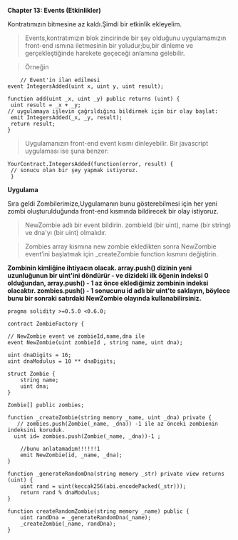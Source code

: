 **Chapter 13: Events (Etkinlikler)**

Kontratımızın bitmesine az kaldı.Şimdi bir etkinlik ekleyelim.

>Events,kontratımızın blok zincirinde bir şey olduğunu uygulamamızın front-end ısmına iletmesinin bir yoludur;bu,bir dinleme ve gerçekleştiğinde harekete geçeceği anlamına gelebilir.

>Örneğin
       
        // Event'in ilan edilmesi
    event IntegersAdded(uint x, uint y, uint result);

    function add(uint _x, uint _y) public returns (uint) {
     uint result = _x + _y;
    // uygulamaya işlevin çağrıldığını bildirmek için bir olay başlat:
     emit IntegersAdded(_x, _y, result);
     return result;
    }

>Uygulamanızın front-end event kısmı dinleyebilir. Bir javascript uygulaması ise şuna benzer:

    YourContract.IntegersAdded(function(error, result) {
     // sonucu olan bir şey yapmak istiyoruz.
     }
     
   **Uygulama**

Sıra geldi Zombilerimize,Uygulamanın bunu gösterebilmesi için her yeni zombi oluşturulduğunda front-end kısmında bildirecek bir olay istiyoruz.

>NewZombie adlı bir event bildirin. zombieId (bir uint), name (bir string) ve dna'yı (bir uint) olmalıdır.

>Zombies array kısmına new zombie ekledikten sonra NewZombie event’ini başlatmak için _createZombie function kısmını değiştirin.

**Zombinin kimliğine ihtiyacın olacak. array.push() dizinin yeni uzunluğunun bir uint'ini döndürür - ve dizideki ilk öğenin indeksi 0 olduğundan, array.push() - 1 az önce eklediğimiz zombinin indeksi olacaktır. zombies.push() - 1 sonucunu id adlı bir uint'te saklayın, böylece bunu bir sonraki satırdaki NewZombie olayında kullanabilirsiniz.**

    pragma solidity >=0.5.0 <0.6.0;

    contract ZombieFactory {

    // NewZombie event ve zombieId,name,dna ile
    event NewZombie(uint zombieId , string name, uint dna);
    
    uint dnaDigits = 16;
    uint dnaModulus = 10 ** dnaDigits;

    struct Zombie {
        string name;
        uint dna;
    }

    Zombie[] public zombies;

    function _createZombie(string memory _name, uint _dna) private {
       // zombies.push(Zombie(_name, _dna)) -1 ile az önceki zombienin indeksini koruduk.
      uint id= zombies.push(Zombie(_name, _dna))-1 ;
        
        //bunu anlatamadım!!!!!!1 
        emit NewZombie(id, _name, _dna);
    }

    function _generateRandomDna(string memory _str) private view returns (uint) {
        uint rand = uint(keccak256(abi.encodePacked(_str)));
        return rand % dnaModulus;
    }

    function createRandomZombie(string memory _name) public {
        uint randDna = _generateRandomDna(_name);
        _createZombie(_name, randDna);
    }


